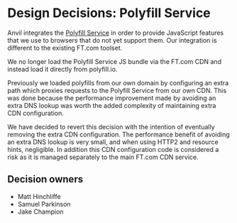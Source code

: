 # Design Decisions: Polyfill Service

Anvil integrates the [Polyfill Service] in order to provide JavaScript features that we use to browsers that do not yet support them. Our integration is different to the existing FT.com toolset.

We no longer load the Polyfill Service JS bundle via the FT.com CDN and instead load it directly from polyfill.io.

Previously we loaded polyfills from our own domain by configuring an extra path which proxies requests to the Polyfill Service from our own CDN. This was done because the performance improvement made by avoiding an extra DNS lookup was worth the added complexity of maintaining extra CDN configuration.

We have decided to revert this decision with the intention of eventually removing the extra CDN configuration. The performance benefit of avoiding an extra DNS lookup is very small, and when using HTTP2 and resource hints, negligible. In addition this CDN configuration code is considered a risk as it is managed separately to the main FT.com CDN service.

## Decision owners

- Matt Hinchliffe
- Samuel Parkinson
- Jake Champion

[Polyfill Service]: https://polyfill.io/v3/url-builder/
